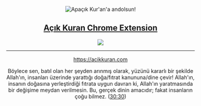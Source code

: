 <p align="center"><img src="https://raw.githubusercontent.com/ziegfiroyt/acikkuran-api/master/logo.png" alt="Apaçık Kur'an'a andolsun!" /></p>
<h2 align="center"><a href="https://chrome.google.com/webstore/detail/a%C3%A7%C4%B1k-kuran/mkiffgikldgogelcomdbodadldajaaob">Açık Kuran Chrome Extension</a></h2>
<p align="center"><a href="https://chrome.google.com/webstore/detail/a%C3%A7%C4%B1k-kuran/mkiffgikldgogelcomdbodadldajaaob"><img src="https://lh3.googleusercontent.com/uVJkEpOnTLaUo0eKKE3SeKiIR7_7eCc51C3Dr7dPPM3BS4ixAckfQNocMJ8uc56O030SPSVe=w640-h400-e365" /></a></p>
<hr size="1" />
<p align="center"><a href="https://acikkuran.com">https://acikkuran.com</a></p>
<p align="center">
  Böylece sen, batıl olan her şeyden arınmış olarak, yüzünü kararlı bir şekilde Allah'ın, insanları üzerinde yarattığı doğa/fıtrat kanununa/dine çevir! Allah'ın, insanın doğasına yerleştirdiği fıtrata uygun davran ki, Allah'ın yaratmasında bir değişime meydan verilmesin. Bu, gerçek dinin amacıdır; fakat insanların çoğu bilmez. (<a href="https://acikkuran.com">30:30</a>)
</p>

